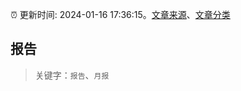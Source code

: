 :alarm_clock: 更新时间: 2024-01-16 17:36:15。[文章来源](/README.md)、[文章分类](/TAGS.md)

## 报告


> 关键字：`报告`、`月报`



